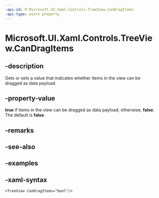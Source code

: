 ```yaml
---
-api-id: P:Microsoft.UI.Xaml.Controls.TreeView.CanDragItems
-api-type: winrt property
---
```

<!-- Property syntax.
public bool CanDragItems { get;  set; }
-->

# Microsoft.UI.Xaml.Controls.TreeView.CanDragItems


## -description

Gets or sets a value that indicates whether items in the view can be dragged as data payload.


## -property-value

**true** if items in the view can be dragged as data payload; otherwise, **false**. The default is **false**.


## -remarks


## -see-also


## -examples


## -xaml-syntax

```xaml
<TreeView CanDragItems="bool"/>
```


